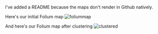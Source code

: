 I've added a README because the maps don't render in Github natively. 

Here's our initial Folium map
![foliummap](https://user-images.githubusercontent.com/23283797/120743274-90a43900-c4ad-11eb-9858-7c805fec59de.JPG)

And here's our Folium map after clustering
![clustered](https://user-images.githubusercontent.com/23283797/120743300-9c8ffb00-c4ad-11eb-99e6-0c32a13b2072.JPG)
